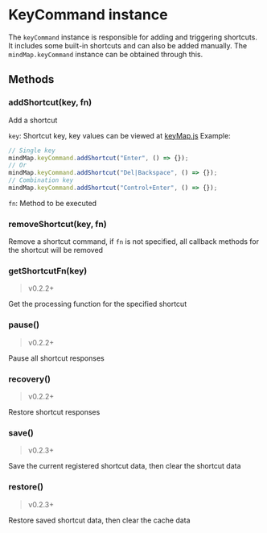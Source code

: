 # KeyCommand instance

The `keyCommand` instance is responsible for adding and triggering shortcuts. It
includes some built-in shortcuts and can also be added manually. The
`mindMap.keyCommand` instance can be obtained through this.

## Methods

### addShortcut(key, fn)

Add a shortcut

`key`: Shortcut key, key values can be viewed at
[keyMap.js](https://github.com/wanglin2/mind-map/blob/main/simple-mind-map/src/core/command/keyMap.js)
Example:

```js
// Single key
mindMap.keyCommand.addShortcut("Enter", () => {});
// Or
mindMap.keyCommand.addShortcut("Del|Backspace", () => {});
// Combination key
mindMap.keyCommand.addShortcut("Control+Enter", () => {});
```

`fn`: Method to be executed

### removeShortcut(key, fn)

Remove a shortcut command, if `fn` is not specified, all callback methods for
the shortcut will be removed

### getShortcutFn(key)

> v0.2.2+

Get the processing function for the specified shortcut

### pause()

> v0.2.2+

Pause all shortcut responses

### recovery()

> v0.2.2+

Restore shortcut responses

### save()

> v0.2.3+

Save the current registered shortcut data, then clear the shortcut data

### restore()

> v0.2.3+

Restore saved shortcut data, then clear the cache data
